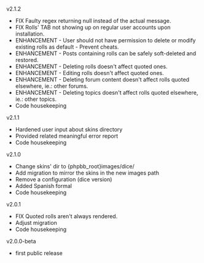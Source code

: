 v2.1.2
- FIX Faulty regex returning null instead of the actual message.
- FIX Rolls' TAB not showing up on regular user accounts upon installation.
- ENHANCEMENT - User should not have permission to delete or modify existing rolls as default - Prevent cheats.
- ENHANCEMENT - Posts containing rolls can be safely soft-deleted and restored.
- ENHANCEMENT - Deleting rolls doesn't affect quoted ones.
- ENHANCEMENT - Editing rolls doesn't affect quoted ones.
- ENHANCEMENT - Deleting forum content doesn't affect rolls quoted elsewhere, ie.: other forums.
- ENHANCEMENT - Deleting topics doesn't affect rolls quoted elsewhere, ie.: other topics.
- Code housekeeping

v2.1.1
- Hardened user input about skins directory
- Provided related meaningful error report
- Code housekeeping

v2.1.0
- Change skins' dir to {phpbb_root}images/dice/
- Add migration to mirror the skins in the new images path
- Remove a configuration (dice version)
- Added Spanish formal
- Code housekeeping

v2.0.1
- FIX Quoted rolls aren't always rendered.
- Adjust migration
- Code housekeeping

v2.0.0-beta
- first public release
